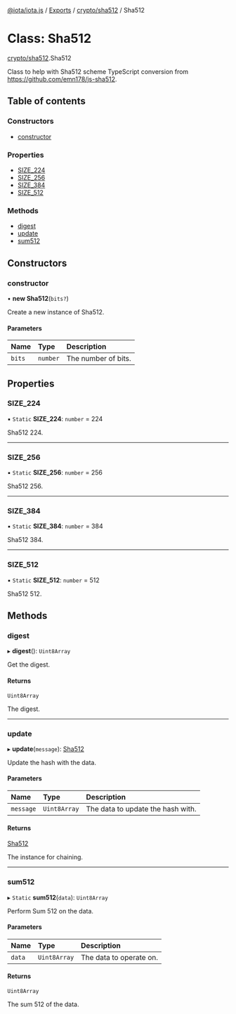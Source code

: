 [@iota/iota.js](../README.md) / [Exports](../modules.md) / [crypto/sha512](../modules/crypto_sha512.md) / Sha512

# Class: Sha512

[crypto/sha512](../modules/crypto_sha512.md).Sha512

Class to help with Sha512 scheme
TypeScript conversion from https://github.com/emn178/js-sha512.

## Table of contents

### Constructors

- [constructor](crypto_sha512.sha512.md#constructor)

### Properties

- [SIZE\_224](crypto_sha512.sha512.md#size_224)
- [SIZE\_256](crypto_sha512.sha512.md#size_256)
- [SIZE\_384](crypto_sha512.sha512.md#size_384)
- [SIZE\_512](crypto_sha512.sha512.md#size_512)

### Methods

- [digest](crypto_sha512.sha512.md#digest)
- [update](crypto_sha512.sha512.md#update)
- [sum512](crypto_sha512.sha512.md#sum512)

## Constructors

### constructor

• **new Sha512**(`bits?`)

Create a new instance of Sha512.

#### Parameters

| Name | Type | Description |
| :------ | :------ | :------ |
| `bits` | `number` | The number of bits. |

## Properties

### SIZE\_224

▪ `Static` **SIZE\_224**: `number` = 224

Sha512 224.

___

### SIZE\_256

▪ `Static` **SIZE\_256**: `number` = 256

Sha512 256.

___

### SIZE\_384

▪ `Static` **SIZE\_384**: `number` = 384

Sha512 384.

___

### SIZE\_512

▪ `Static` **SIZE\_512**: `number` = 512

Sha512 512.

## Methods

### digest

▸ **digest**(): `Uint8Array`

Get the digest.

#### Returns

`Uint8Array`

The digest.

___

### update

▸ **update**(`message`): [Sha512](crypto_sha512.sha512.md)

Update the hash with the data.

#### Parameters

| Name | Type | Description |
| :------ | :------ | :------ |
| `message` | `Uint8Array` | The data to update the hash with. |

#### Returns

[Sha512](crypto_sha512.sha512.md)

The instance for chaining.

___

### sum512

▸ `Static` **sum512**(`data`): `Uint8Array`

Perform Sum 512 on the data.

#### Parameters

| Name | Type | Description |
| :------ | :------ | :------ |
| `data` | `Uint8Array` | The data to operate on. |

#### Returns

`Uint8Array`

The sum 512 of the data.
